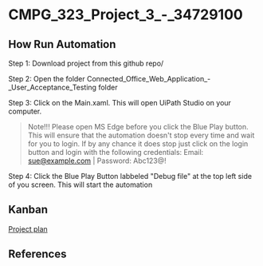 # CMPG_323_Project_3_-_34729100

## How Run Automation

Step 1: Download project from this github repo/<br/>

Step 2: Open the folder Connected_Office_Web_Application_-_User_Acceptance_Testing folder<br/>
 
Step 3: Click on the Main.xaml. This will open UiPath Studio on your computer. <br/>

> Note!!! Please open MS Edge before you click the Blue Play button. This will ensure that the automation doesn't stop every time and wait for you to login. If by any chance it does stop just click on the login button and login with the following credentials: Email: sue@example.com | Password: Abc123@!

Step 4: Click the Blue Play Button labbeled "Debug file" at the top left side of you screen. This will start the automation <br/>

## Kanban

<p><a href="https://github.com/users/Simangaliso-Njabulo/projects/1">Project plan</a></p>

## References
<ul>

</ul>
